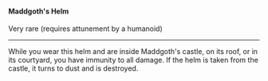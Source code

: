 #### Maddgoth's Helm

Very rare (requires attunement by a humanoid)

---

While you wear this helm and are inside Maddgoth's castle, on its roof, or in its courtyard, you have immunity to all damage. If the helm is taken from the castle, it turns to dust and is destroyed.